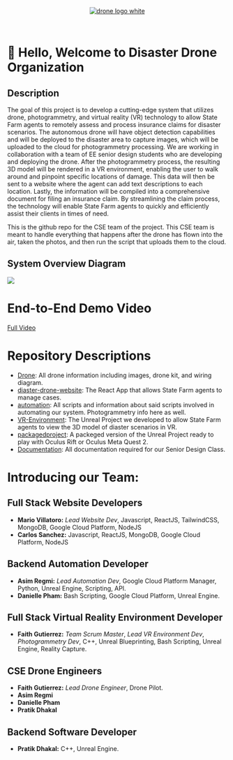 <br />
<br />

<p align="center">
  <a href="https://github.com/disaster-drone/">
    <img src="https://cdn.discordapp.com/attachments/804128313521471548/1105547469007364146/DRONE.png" alt="drone logo white">
  </a>
</p>

<br />


# 👋  Hello, Welcome to Disaster Drone Organization
## Description

The goal of this project is to develop a cutting-edge system that utilizes drone, photogrammetry, and virtual reality (VR) technology to allow State Farm agents to remotely assess and process insurance claims for disaster scenarios. The autonomous drone will have object detection capabilities and will be deployed to the disaster area to capture images, which will be uploaded to the cloud for photogrammetry processing. We are working in collaboration with a team of EE senior design students who are developing and deploying the drone. After the photogrammetry process, the resulting 3D model will be rendered in a VR environment, enabling the user to walk around and pinpoint specific locations of damage. This data will then be sent to a website where the agent can add text descriptions to each location. Lastly, the information will be compiled into a comprehensive document for filing an insurance claim. By streamlining the claim process, the technology will enable State Farm agents to quickly and efficiently assist their clients in times of need.

This is the github repo for the CSE team of the project. This CSE team is meant to handle everything that happens after the drone has flown into the air, taken the photos, and then run the script that uploads them to the cloud.

## System Overview Diagram

<img src = "https://github.com/disaster-drone/.github/assets/94029910/6aaa80bf-331d-4635-93d4-a34f7bdd610f">

# End-to-End Demo Video
[Full Video](https://www.youtube.com/watch?v=Wihp6apQa7A&feature=youtu.be)

# Repository Descriptions
* [Drone](https://github.com/disaster-drone/Drone): All drone information including images, drone kit, and wiring diagram.
* [diaster-drone-website](https://github.com/disaster-drone/disaster-drone-website): The React App that allows State Farm agents to manage cases.
* [automation](https://github.com/disaster-drone/automation): All scripts and information about said scripts involved in automating our system. Photogrammetry info here as well.
* [VR-Environment](https://github.com/disaster-drone/VR-Environment): The Unreal Project we developed to allow State Farm agents to view the 3D model of diaster scenarios in VR.
* [packagedproject](https://github.com/disaster-drone/packagedproject): A packeged version of the Unreal Project ready to play with Oculus Rift or Oculus Meta Quest 2.
* [Documentation](https://github.com/disaster-drone/Documentation): All documentation required for our Senior Design Class.


# Introducing our Team:

## Full Stack Website Developers
* **Mario Villatoro:** _Lead Website Dev_, Javascript, ReactJS, TailwindCSS, MongoDB, Google Cloud Platform, NodeJS
* **Carlos Sanchez:** Javascript, ReactJS, MongoDB, Google Cloud Platform, NodeJS


## Backend Automation Developer
* **Asim Regmi:** _Lead Automation Dev_, Google Cloud Platform Manager, Python, Unreal Engine, Scripting, API.
* **Danielle Pham:** Bash Scripting, Google Cloud Platform, Unreal Engine.


## Full Stack Virtual Reality Environment Developer
* **Faith Gutierrez:** _Team Scrum Master_, _Lead VR Environment Dev_, _Photogrammetry Dev_, C++, Unreal Blueprinting, Bash Scripting, Unreal Engine, Reality Capture.


## CSE Drone Engineers
* **Faith Gutierrez:** _Lead Drone Engineer_, Drone Pilot.
* **Asim Regmi**
* **Danielle Pham**
* **Pratik Dhakal**


## Backend Software Developer
* **Pratik Dhakal:** C++, Unreal Engine.






